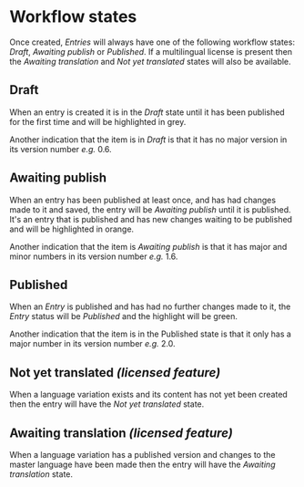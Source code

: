 # Workflow states
Once created, *Entries* will always have one of the following workflow states: *Draft*, *Awaiting publish* or *Published*. If a multilingual license is present then the *Awaiting translation* and *Not yet translated* states will also be available.

## Draft
When an entry is created it is in the *Draft* state until it has been published for the first time and will be highlighted in grey.

Another indication that the item is in *Draft* is that it has no major version in its version number *e.g.* 0.6.

## Awaiting publish
When an entry has been published at least once, and has had changes made to it and saved, the entry will be *Awaiting publish* until it is published. It's an entry that is published and has new changes waiting to be published and will be highlighted in orange.

Another indication that the item is *Awaiting publish* is that it has major and minor numbers in its version number *e.g.* 1.6.

## Published
When an *Entry* is published and has had no further changes made to it, the *Entry* status will be *Published* and the highlight will be green.

Another indication that the item is in the Published state is that it only has a major number in its version number *e.g.* 2.0.

## Not yet translated *(licensed feature)*
When a language variation exists and its content has not yet been created then the entry will have the *Not yet translated* state.

## Awaiting translation *(licensed feature)*
When a language variation has a published version and changes to the master language have been made then the entry will have the *Awaiting translation* state.
